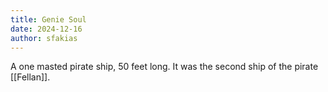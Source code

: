 ```yaml
---
title: Genie Soul
date: 2024-12-16
author: sfakias
---
```


A one masted pirate ship, 50 feet long. It was the second ship of the pirate [[Fellan]].